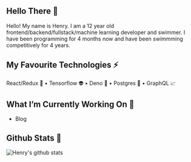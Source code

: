 <!--
**henryboisdequin/henryboisdequin** is a ✨ _special_ ✨ repository because its `README.md` (this file) appears on your GitHub profile.

Here are some ideas to get you started:

- 🔭 I’m currently working on ...
- 🌱 I’m currently learning ...
- 👯 I’m looking to collaborate on ...
- 🤔 I’m looking for help with ...
- 💬 Ask me about ...
- 📫 How to reach me: ...
- 😄 Pronouns: ...
- ⚡ Fun fact: ...
-->
## Hello There 👋 
Hello! My name is Henry. I am a 12 year old frontend/backend/fullstack/machine learning developer and swimmer. I have been programming for 4 months now and have been swimmming competitively for 4 years. 

## My Favourite Technologies ⚡

React/Redux 🚀 • Tensorflow 👽 • Deno 🦕 • Postgres 🏦 • GraphQL 📈

## What I’m Currently Working On 🔭 

 - Blog

## Github Stats 🎯
![Henry's github stats](https://github-readme-stats.vercel.app/api?username=henryboisdequin&show_icons=true&theme=material-palenight)
